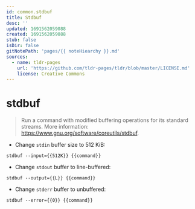 ```yaml
---
id: common.stdbuf
title: Stdbuf
desc: ''
updated: 1691562059088
created: 1691562059088
stub: false
isDir: false
gitNotePath: 'pages/{{ noteHiearchy }}.md'
sources:
  - name: tldr-pages
    url: 'https://github.com/tldr-pages/tldr/blob/master/LICENSE.md'
    license: Creative Commons
---
```

# stdbuf

> Run a command with modified buffering operations for its standard streams.
> More information: <https://www.gnu.org/software/coreutils/stdbuf>.

- Change `stdin` buffer size to 512 KiB:

`stdbuf --input={{512K}} {{command}}`

- Change `stdout` buffer to line-buffered:

`stdbuf --output={{L}} {{command}}`

- Change `stderr` buffer to unbuffered:

`stdbuf --error={{0}} {{command}}`

